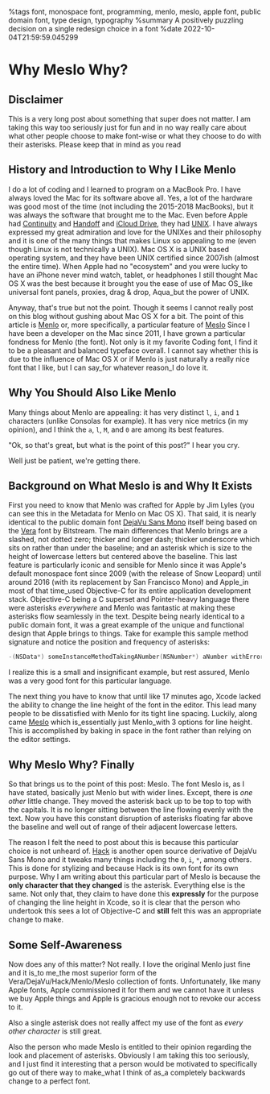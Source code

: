 %tags font, monospace font, programming, menlo, meslo, apple font, public domain font, type design, typography
%summary A positively puzzling decision on a single redesign choice in a font
%date 2022-10-04T21:59:59.045299

# Why Meslo Why?

## Disclaimer
This is a very long post about something that super does not matter. I am taking this way too seriously just for fun and in no way really care about what other people
choose to make font-wise or what they choose to do with their asterisks. Please keep that in mind as you read

## History and Introduction to Why I Like Menlo
I do a lot of coding and I learned to program on a MacBook Pro. I have always loved the Mac for its software above all. 
Yes, a lot of the hardware was good most of the time (not including the 2015-2018 MacBooks), but it was always the software that brought me to the Mac. 
Even before Apple had [Continuity](https://www.apple.com/macos/continuity/) and 
[Handoff](https://support.apple.com/en-us/HT209455) and [iCloud Drive](https://www.apple.com/icloud/), 
they had [UNIX](https://web.archive.org/web/20080418011023/http://www.apple.com/macosx/technology/). I have always expressed my great admiration and love for the UNIXes and their philosophy and it is
one of the many things that makes Linux so appealing to me (even though Linux is not technically a UNIX). Mac OS X is a UNIX based operating system, and they have been UNIX certified since 2007ish (almost the entire time).
When Apple had no "ecosystem" and you were lucky to have an iPhone never mind watch, tablet, or headphones I still thought Mac OS X 
was the best because it brought you the ease of use of Mac OS_like universal font panels, proxies, drag & drop, Aqua_but the power of UNIX.

Anyway, that's true but not the point. Though it seems I cannot really post on this blog without gushing about Mac OS X for a bit. 
The point of this article is [Menlo](https://en.wikipedia.org/wiki/Menlo_(typeface)) or, more specifically, a particular feature of [Meslo](https://github.com/andreberg/Meslo-Font)
Since I have been a developer on the Mac since 2011, I have grown a particular fondness for Menlo (the font). Not only is it my favorite
Coding font, I find it to be a pleasant and balanced typeface overall. I cannot say whether this is due to the influence of Mac OS X or 
if Menlo is just naturally a really nice font that I like, but I can say_for whatever reason_I do love it. 

## Why You Should Also Like Menlo
Many things about Menlo are appealing: it has very distinct `l`, `i`, and `1` characters (unlike Consolas for example). It has very nice metrics (in my opinion), 
and I think the `a`, `l`, `M`, and `0` are among its best features. 

"Ok, so that's great, but what is the point of this post?" I hear you cry. 

Well just be patient, we're getting there. 

## Background on What Meslo is and Why It Exists
First you need to know that Menlo was crafted for Apple by Jim Lyles (you can see this in the Metadata for Menlo on Mac OS X). That said, it is nearly identical to the 
public domain font [DejaVu Sans Mono](https://en.wikipedia.org/wiki/DejaVu_fonts) itself being based on the [Vera](https://en.wikipedia.org/wiki/Bitstream_Vera) font by Bitstream.
The main differences that Menlo brings are a slashed, not dotted zero; thicker and longer dash; thicker underscore which sits on rather than under the baseline;
and an asterisk which is size to the height of lowercase letters but centered above the baseline. This last feature is particularly iconic and sensible for Menlo since it was 
Apple's default monospace font since 2009 (with the release of Snow Leopard) until around 2016 (with its replacement by San Francisco Mono) and Apple_in most of that time_used
Objective-C for its entire application development stack. Objective-C being a C superset and Pointer-heavy language there were asterisks *everywhere* and Menlo was 
fantastic at making these asterisks flow seamlessly in the text. Despite being nearly identical to a public domain font, it was a great example of the unique
and functional design that Apple brings to things. Take for example this sample method signature and notice the position and frequency of asterisks:

```objective-c
-(NSData*) someInstanceMethodTakingANumber(NSNumber*) aNumber withError(NSError**) error;
```

I realize this is a small and insignificant example, but rest assured, Menlo was a very good font for this particular language. 

The next thing you have to know that until like 17 minutes ago, Xcode lacked the ability to change the line height of the font in the editor. This
lead many people to be dissatisfied with Menlo for its tight line spacing. Luckily, along came [Meslo](https://github.com/andreberg/Meslo-Font)
which is_essentially just Menlo_with 3 options for line height. This is accomplished by baking in space in the font rather than relying on the editor settings. 

## Why Meslo Why? Finally
So that brings us to the point of this post: Meslo. The font Meslo is, as I have stated, basically just Menlo but with wider lines. Except, there is *one other*
little change. They moved the asterisk back up to be top to top with the capitals. It is no longer sitting between the line flowing evenly with the text. 
Now you have this constant disruption of asterisks floating far above the baseline and well out of range of their adjacent lowercase letters. 

The reason I felt the need to post about this is because this particular choice is not unheard of. [Hack](https://sourcefoundry.org/hack/) is another 
open source derivative of DejaVu Sans Mono and it tweaks many things including the `0`, `i`, `*`, among others. This is done for stylizing and because 
Hack is its own font for its own purpose. Why I am writing about this particular part of Meslo is because the **only character that they changed** is the asterisk.
Everything else is the same. Not only that, they claim to have done this **expressly** for the purpose of changing the line height in Xcode, so it is clear
that the person who undertook this sees a lot of Objective-C and **still** felt this was an appropriate change to make. 

## Some Self-Awareness 
Now does any of this matter? Not really. I love the original Menlo just fine and it is_to me_the most superior form of the Vera/DejaVu/Hack/Menlo/Meslo collection 
of fonts. Unfortunately, like many Apple fonts, Apple commissioned it for them and we cannot have it unless we buy Apple things and Apple is gracious enough not to 
revoke our access to it. 

Also a single asterisk does not really affect my use of the font as *every other character* is still great. 

Also the person who made Meslo is entitled to their opinion regarding the look and placement of asterisks. Obviously I am taking this too seriously, and I just 
find it interesting that a person would be motivated to specifically go out of there way to make_what I think of as_a completely backwards change to a perfect font.
